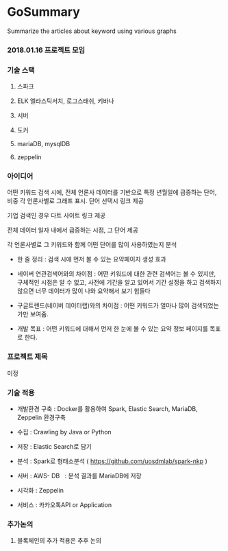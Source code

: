 # GoSummary
Summarize the articles about keyword using various graphs

### 2018.01.16 프로젝트 모임

### 기술 스택

1. 스파크

2. ELK 엘라스틱서치, 로그스태쉬, 키바나

3. 서버

4. 도커

5. mariaDB, mysqlDB

6. zeppelin

### 아이디어

어떤 키워드 검색 시에, 전체 언론사 데이터를 기반으로 특정 년월일에 급증하는 단어, 비중 각 언론사별로 그래프 표시. 단어 선택시 링크 제공

기업 검색인 경우 다트 사이트 링크 제공

전체 데이터 일자 내에서 급증하는 시점, 그 단어 제공

각 언론사별로 그 키워드와 함께 어떤 단어를 많이 사용하였는지 분석

- 한 줄 정리 : 검색 시에 먼저 볼 수 있는 요약페이지 생성 효과

- 네이버 연관검색어와의 차이점 : 어떤 키워드에 대한 관련 검색어는 볼 수 있지만, 구체적인 시점은 알 수 없고, 사전에 기간을 알고 있어서 기간 설정을 하고 검색하지 않으면 너무 데이터가 많이 나와 요약해서 보기 힘들다

- 구글트렌드(네이버 데이터랩)와의 차이점 : 어떤 키워드가 얼마나 많이 검색되었는가만 보여줌.

- 개발 목표 : 어떤 키워드에 대해서 먼저 한 눈에 볼 수 있는 요약 정보 페이지를 목표로 한다.

### 프로젝트 제목

미정

### 기술 적용

- 개발환경 구축 : Docker를 활용하여 Spark, Elastic Search, MariaDB, Zeppelin 환경구축

- 수집 : Crawling by Java or Python

- 저장 : Elastic Search로 담기

- 분석 : Spark로 형태소분석 ( https://github.com/uosdmlab/spark-nkp )

- 서버 : AWS- DB   : 분석 결과를 MariaDB에 저장

- 시각화 : Zeppelin

- 서비스 : 카카오톡API or Application

### 추가논의
1. 블록체인의 추가 적용은 추후 논의

